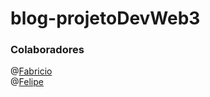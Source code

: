 # blog-projetoDevWeb3
### Colaboradores 
@[Fabricio](https://github.com/fafasssouza)\
@[Felipe](https://github.com/FelipeLan)
